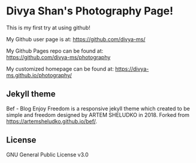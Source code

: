 # Divya Shan's Photography Page!

This is my first try at using github!

My Github user page is at: 
https://github.com/divya-ms/

My Github Pages repo can be found at:  
https://github.com/divya-ms/photography

My customized homepage can be found at:
https://divya-ms.github.io/photography/

## Jekyll theme

Bef - Blog Enjoy Freedom is a responsive jekyll theme which created to be simple and freedom designed by ARTEM SHELUDKO in 2018. Forked from https://artemsheludko.github.io/bef/. 

## License

GNU General Public License v3.0
